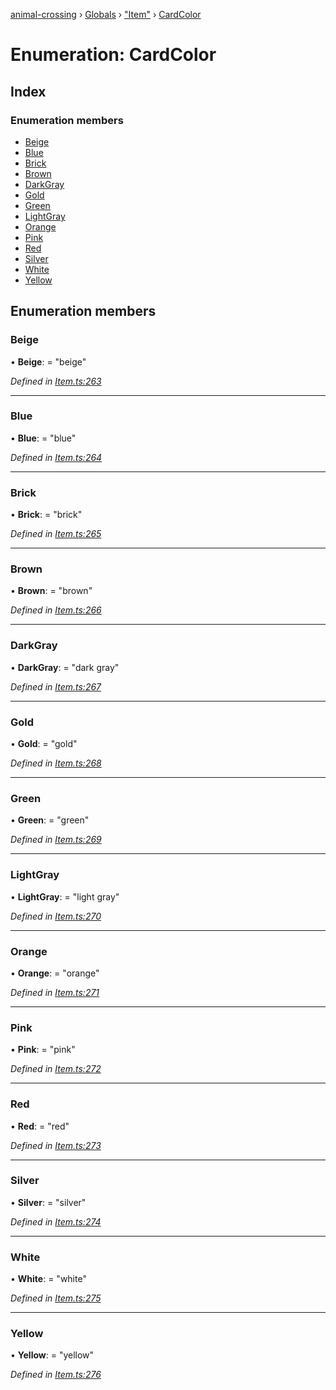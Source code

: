 [animal-crossing](../README.md) › [Globals](../globals.md) › ["Item"](../modules/_item_.md) › [CardColor](_item_.cardcolor.md)

# Enumeration: CardColor

## Index

### Enumeration members

* [Beige](_item_.cardcolor.md#beige)
* [Blue](_item_.cardcolor.md#blue)
* [Brick](_item_.cardcolor.md#brick)
* [Brown](_item_.cardcolor.md#brown)
* [DarkGray](_item_.cardcolor.md#darkgray)
* [Gold](_item_.cardcolor.md#gold)
* [Green](_item_.cardcolor.md#green)
* [LightGray](_item_.cardcolor.md#lightgray)
* [Orange](_item_.cardcolor.md#orange)
* [Pink](_item_.cardcolor.md#pink)
* [Red](_item_.cardcolor.md#red)
* [Silver](_item_.cardcolor.md#silver)
* [White](_item_.cardcolor.md#white)
* [Yellow](_item_.cardcolor.md#yellow)

## Enumeration members

###  Beige

• **Beige**: = "beige"

*Defined in [Item.ts:263](https://github.com/Norviah/animal-crossing/blob/415ee2a/module/types/Item.ts#L263)*

___

###  Blue

• **Blue**: = "blue"

*Defined in [Item.ts:264](https://github.com/Norviah/animal-crossing/blob/415ee2a/module/types/Item.ts#L264)*

___

###  Brick

• **Brick**: = "brick"

*Defined in [Item.ts:265](https://github.com/Norviah/animal-crossing/blob/415ee2a/module/types/Item.ts#L265)*

___

###  Brown

• **Brown**: = "brown"

*Defined in [Item.ts:266](https://github.com/Norviah/animal-crossing/blob/415ee2a/module/types/Item.ts#L266)*

___

###  DarkGray

• **DarkGray**: = "dark gray"

*Defined in [Item.ts:267](https://github.com/Norviah/animal-crossing/blob/415ee2a/module/types/Item.ts#L267)*

___

###  Gold

• **Gold**: = "gold"

*Defined in [Item.ts:268](https://github.com/Norviah/animal-crossing/blob/415ee2a/module/types/Item.ts#L268)*

___

###  Green

• **Green**: = "green"

*Defined in [Item.ts:269](https://github.com/Norviah/animal-crossing/blob/415ee2a/module/types/Item.ts#L269)*

___

###  LightGray

• **LightGray**: = "light gray"

*Defined in [Item.ts:270](https://github.com/Norviah/animal-crossing/blob/415ee2a/module/types/Item.ts#L270)*

___

###  Orange

• **Orange**: = "orange"

*Defined in [Item.ts:271](https://github.com/Norviah/animal-crossing/blob/415ee2a/module/types/Item.ts#L271)*

___

###  Pink

• **Pink**: = "pink"

*Defined in [Item.ts:272](https://github.com/Norviah/animal-crossing/blob/415ee2a/module/types/Item.ts#L272)*

___

###  Red

• **Red**: = "red"

*Defined in [Item.ts:273](https://github.com/Norviah/animal-crossing/blob/415ee2a/module/types/Item.ts#L273)*

___

###  Silver

• **Silver**: = "silver"

*Defined in [Item.ts:274](https://github.com/Norviah/animal-crossing/blob/415ee2a/module/types/Item.ts#L274)*

___

###  White

• **White**: = "white"

*Defined in [Item.ts:275](https://github.com/Norviah/animal-crossing/blob/415ee2a/module/types/Item.ts#L275)*

___

###  Yellow

• **Yellow**: = "yellow"

*Defined in [Item.ts:276](https://github.com/Norviah/animal-crossing/blob/415ee2a/module/types/Item.ts#L276)*
